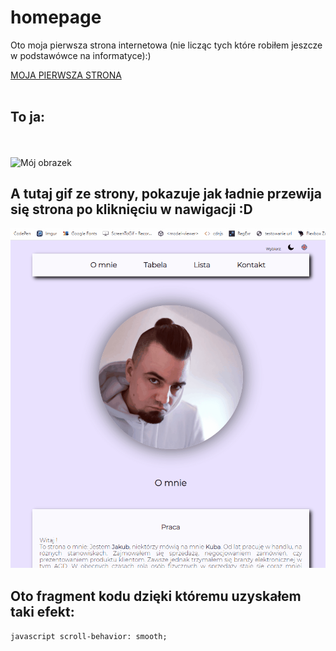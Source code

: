 # homepage
Oto moja pierwsza strona internetowa (nie licząc tych które robiłem jeszcze w podstawówce na informatyce):)

[MOJA PIERWSZA STRONA](https://jacob-isaac.github.io/homepage/)<br><br>
## To ja: 
<br><br>![Mój obrazek](https://i.imgur.com/JZDQamA.jpg)

## A tutaj gif ze strony, pokazuje jak ładnie przewija się strona po kliknięciu w nawigacji :D <br>

![Mój gif](https://github.com/Jacob-Isaac/homepage/blob/main/Animation.gif)<br>

## Oto fragment kodu dzięki któremu uzyskałem taki efekt: <br>

```javascript scroll-behavior: smooth;```
